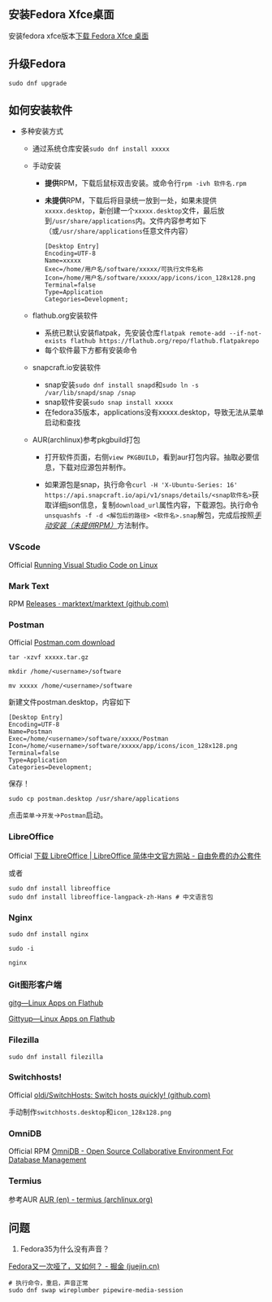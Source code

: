 ## 安装Fedora Xfce桌面

安装fedora xfce版本[下载 Fedora Xfce 桌面](https://spins.fedoraproject.org/xfce/download/index.html)

## 升级Fedora

```shell
sudo dnf upgrade
```

## 如何安装软件

- 多种安装方式
  
  - 通过系统仓库安装`sudo dnf install xxxxx`
  
  - 手动安装
    
    - **提供**RPM，下载后鼠标双击安装。或命令行`rpm -ivh 软件名.rpm`
    
    - **未提供**RPM，下载后将目录统一放到一处，如果未提供`xxxxx.desktop`，新创建一个`xxxxx.desktop`文件，最后放到`/usr/share/applications`内。文件内容参考如下（或`/usr/share/applications`任意文件内容）
      
      ```shell
      [Desktop Entry]
      Encoding=UTF-8
      Name=xxxxx
      Exec=/home/用户名/software/xxxxx/可执行文件名称
      Icon=/home/用户名/software/xxxxx/app/icons/icon_128x128.png
      Terminal=false
      Type=Application
      Categories=Development;
      ```
  
  - flathub.org安装软件
    
    - 系统已默认安装flatpak，先安装仓库`flatpak remote-add --if-not-exists flathub https://flathub.org/repo/flathub.flatpakrepo`
    - 每个软件最下方都有安装命令
  
  - snapcraft.io安装软件
    
    - snap安装`sudo dnf install snapd`和`sudo ln -s /var/lib/snapd/snap /snap`
    - snap软件安装`sudo snap install xxxxx`
    - 在fedora35版本，applications没有xxxxx.desktop，导致无法从菜单启动和查找
  
  - AUR(archlinux)参考pkgbuild打包
    
    - 打开软件页面，右侧`view PKGBUILD`，看到aur打包内容。抽取必要信息，下载对应源包并制作。
    
    - 如果源包是snap，执行命令`curl -H 'X-Ubuntu-Series: 16' https://api.snapcraft.io/api/v1/snaps/details/<snap软件名>`获取详细json信息，复制`download_url`属性内容，下载源包。执行命令`unsquashfs -f -d <解包后的路径> <软件名>.snap`解包，完成后按照<u>*手动安装（未提供RPM）*</u>方法制作。

### VScode

Official [Running Visual Studio Code on Linux](https://code.visualstudio.com/docs/setup/linux#_rhel-fedora-and-centos-based-distributions)

### Mark Text

RPM [Releases · marktext/marktext (github.com)](https://github.com/marktext/marktext/releases)

### Postman

Official [Postman.com download](https://dl.pstmn.io/download/latest/linux64)

```shell
tar -xzvf xxxxx.tar.gz

mkdir /home/<username>/software

mv xxxxx /home/<username>/software
```

新建文件postman.desktop，内容如下

```shell
[Desktop Entry]
Encoding=UTF-8
Name=Postman
Exec=/home/<username>/software/xxxxx/Postman
Icon=/home/<username>/software/xxxxx/app/icons/icon_128x128.png
Terminal=false
Type=Application
Categories=Development;
```

保存！

```shell
sudo cp postman.desktop /usr/share/applications
```

点击`菜单`->`开发`->`Postman`启动。

### LibreOffice

Official [下载 LibreOffice | LibreOffice 简体中文官方网站 - 自由免费的办公套件](https://zh-cn.libreoffice.org/download/libreoffice/)

或者

```shell
sudo dnf install libreoffice
sudo dnf install libreoffice-langpack-zh-Hans # 中文语言包
```

### Nginx

```shell
sudo dnf install nginx

sudo -i

nginx
```

### Git图形客户端

[gitg—Linux Apps on Flathub](https://flathub.org/apps/details/org.gnome.gitg)

[Gittyup—Linux Apps on Flathub](https://flathub.org/apps/details/com.github.Murmele.Gittyup)

### Filezilla

```shell
sudo dnf install filezilla
```

### Switchhosts!

Official [oldj/SwitchHosts: Switch hosts quickly! (github.com)](https://github.com/oldj/SwitchHosts)

手动制作`switchhosts.desktop`和`icon_128x128.png`

### OmniDB

Official RPM [OmniDB - Open Source Collaborative Environment For Database Management](https://omnidb.org/)

### Termius

参考AUR [AUR (en) - termius (archlinux.org)](https://aur.archlinux.org/packages/termius/)

## 问题

1. Fedora35为什么没有声音？

[Fedora又一次哑了，又如何？ - 掘金 (juejin.cn)](https://juejin.cn/post/7026922180847861796)

```shell
# 执行命令，重启，声音正常
sudo dnf swap wireplumber pipewire-media-session
```

